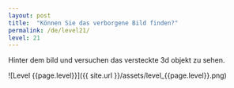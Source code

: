 ```yaml
---
layout: post
title:  "Können Sie das verborgene Bild finden?"
permalink: /de/level21/
level: 21
---
```

Hinter dem bild und versuchen das versteckte 3d objekt zu sehen.

![Level {{page.level}}]({{ site.url }}/assets/level_{{page.level}}.png)